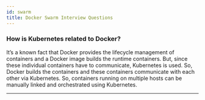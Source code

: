 ```yaml
---
id: swarm
title: Docker Swarm Interview Questions
---
```


### How is Kubernetes related to Docker?

It’s a known fact that Docker provides the lifecycle management of containers and a Docker image builds the runtime containers. But, since these individual containers have to communicate, Kubernetes is used.  So, Docker builds the containers and these containers communicate with each other via Kubernetes. So, containers running on multiple hosts can be manually linked and orchestrated using Kubernetes.

---
